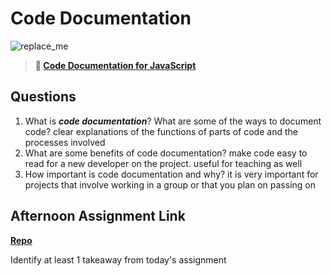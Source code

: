 # Code Documentation

![replace_me](https://codeworks.blob.core.windows.net/public/assets/img/illustrations/placeholder.svg)

> **📖 [Code Documentation for JavaScript](https://codeworksacademy.com/fs-student-guide/resources/wk7/02-JSDocs)**

## Questions

1. What is ***code documentation***? What are some of the ways to document code?
clear explanations of the functions of parts of code and the processes involved 
2. What are some benefits of code documentation?
make code easy to read for a new developer on the project. useful for teaching as well
3. How important is code documentation and why?
it is very important for projects that involve working in a group or that you plan on passing on
## Afternoon Assignment Link

**[Repo](https://github.com/Joshua-Jensen/TowerMaster)**

Identify at least 1 takeaway from today's assignment
